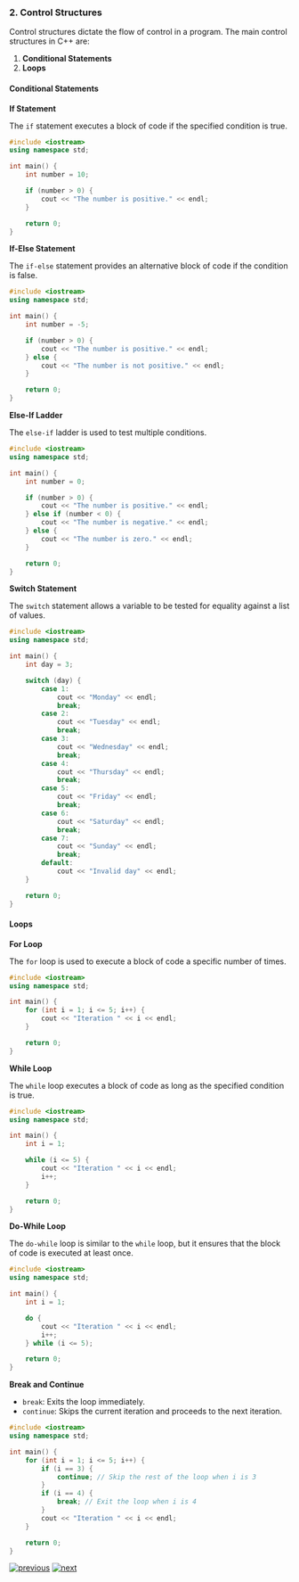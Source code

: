 ### 2. Control Structures

Control structures dictate the flow of control in a program. The main control structures in C++ are:

1. **Conditional Statements**
2. **Loops**

#### Conditional Statements

**If Statement**

The `if` statement executes a block of code if the specified condition is true.

```cpp
#include <iostream>
using namespace std;

int main() {
    int number = 10;

    if (number > 0) {
        cout << "The number is positive." << endl;
    }

    return 0;
}
```

**If-Else Statement**

The `if-else` statement provides an alternative block of code if the condition is false.

```cpp
#include <iostream>
using namespace std;

int main() {
    int number = -5;

    if (number > 0) {
        cout << "The number is positive." << endl;
    } else {
        cout << "The number is not positive." << endl;
    }

    return 0;
}
```

**Else-If Ladder**

The `else-if` ladder is used to test multiple conditions.

```cpp
#include <iostream>
using namespace std;

int main() {
    int number = 0;

    if (number > 0) {
        cout << "The number is positive." << endl;
    } else if (number < 0) {
        cout << "The number is negative." << endl;
    } else {
        cout << "The number is zero." << endl;
    }

    return 0;
}
```

**Switch Statement**

The `switch` statement allows a variable to be tested for equality against a list of values.

```cpp
#include <iostream>
using namespace std;

int main() {
    int day = 3;

    switch (day) {
        case 1:
            cout << "Monday" << endl;
            break;
        case 2:
            cout << "Tuesday" << endl;
            break;
        case 3:
            cout << "Wednesday" << endl;
            break;
        case 4:
            cout << "Thursday" << endl;
            break;
        case 5:
            cout << "Friday" << endl;
            break;
        case 6:
            cout << "Saturday" << endl;
            break;
        case 7:
            cout << "Sunday" << endl;
            break;
        default:
            cout << "Invalid day" << endl;
    }

    return 0;
}
```

#### Loops

**For Loop**

The `for` loop is used to execute a block of code a specific number of times.

```cpp
#include <iostream>
using namespace std;

int main() {
    for (int i = 1; i <= 5; i++) {
        cout << "Iteration " << i << endl;
    }

    return 0;
}
```

**While Loop**

The `while` loop executes a block of code as long as the specified condition is true.

```cpp
#include <iostream>
using namespace std;

int main() {
    int i = 1;

    while (i <= 5) {
        cout << "Iteration " << i << endl;
        i++;
    }

    return 0;
}
```

**Do-While Loop**

The `do-while` loop is similar to the `while` loop, but it ensures that the block of code is executed at least once.

```cpp
#include <iostream>
using namespace std;

int main() {
    int i = 1;

    do {
        cout << "Iteration " << i << endl;
        i++;
    } while (i <= 5);

    return 0;
}
```

**Break and Continue**

- `break`: Exits the loop immediately.
- `continue`: Skips the current iteration and proceeds to the next iteration.

```cpp
#include <iostream>
using namespace std;

int main() {
    for (int i = 1; i <= 5; i++) {
        if (i == 3) {
            continue; // Skip the rest of the loop when i is 3
        }
        if (i == 4) {
            break; // Exit the loop when i is 4
        }
        cout << "Iteration " << i << endl;
    }

    return 0;
}
```

[![previous](https://img.shields.io/badge/%3C%3C%20Previous-%238A2BE2.svg?logo=&logoColor=white)](./readme/README.md "previous page") [![next](https://img.shields.io/badge/Next%20%3E%3E-%238A2BE2.svg?logo=&logoColor=white)](./readme/3.README.md "next page")
